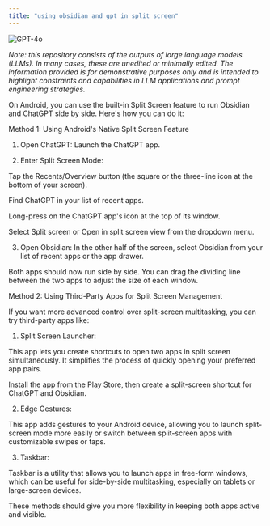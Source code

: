 ```yaml
---
title: "using obsidian and gpt in split screen"
---
```

![GPT-4o](https://img.shields.io/badge/GPT--4o-3333FF?style=for-the-badge&logo=openai&logoColor=white)



*Note: this repository consists of the outputs of large language models (LLMs). In many cases, these are unedited or minimally edited. The information provided is for demonstrative purposes only and is intended to highlight constraints and capabilities in LLM applications and prompt engineering strategies.*


On Android, you can use the built-in Split Screen feature to run Obsidian and ChatGPT side by side. Here's how you can do it:

Method 1: Using Android's Native Split Screen Feature

1. Open ChatGPT: Launch the ChatGPT app.


2. Enter Split Screen Mode:

Tap the Recents/Overview button (the square or the three-line icon at the bottom of your screen).

Find ChatGPT in your list of recent apps.

Long-press on the ChatGPT app's icon at the top of its window.

Select Split screen or Open in split screen view from the dropdown menu.



3. Open Obsidian: In the other half of the screen, select Obsidian from your list of recent apps or the app drawer.



Both apps should now run side by side. You can drag the dividing line between the two apps to adjust the size of each window.

Method 2: Using Third-Party Apps for Split Screen Management

If you want more advanced control over split-screen multitasking, you can try third-party apps like:

1. Split Screen Launcher:

This app lets you create shortcuts to open two apps in split screen simultaneously. It simplifies the process of quickly opening your preferred app pairs.

Install the app from the Play Store, then create a split-screen shortcut for ChatGPT and Obsidian.



2. Edge Gestures:

This app adds gestures to your Android device, allowing you to launch split-screen mode more easily or switch between split-screen apps with customizable swipes or taps.



3. Taskbar:

Taskbar is a utility that allows you to launch apps in free-form windows, which can be useful for side-by-side multitasking, especially on tablets or large-screen devices.


These methods should give you more flexibility in keeping both apps active and visible.

